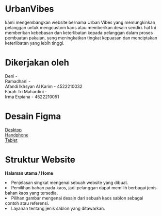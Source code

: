 # UrbanVibes
kami mengembangkan website bernama Urban Vibes yang memungkinkan pelanggan untuk mengcustom kaos atau memberikan desain sendiri. hal Ini memberikan kebebasan dan keterlibatan kepada pelanggan dalam proses pembuatan pakaian, yang meningkatkan tingkat kepuasan dan menciptakan keterlibatan yang lebih tinggi.

# Dikerjakan oleh
Deni - <br>
Ramadhani - <br>
Afandi Ikhsyan Al Karim - 4522210032 <br>
Farah Tri Mahardini - <br>
Irma Erpiana - 4522210051 <br>

# Desain Figma
[Desktop](https://www.figma.com/file/MIjUwp9uGDyOj8xnNmgZoI/TugasDesainWebMockup?type=design&node-id=0%3A1&mode=design&t=JB7x0HDBEWlI5mlW-1) <br>
[Handphone](https://www.figma.com/file/nGciwYyMSOwaXpKnXDBTcF/Untitled?type=design&node-id=2%3A202&mode=design&t=eZwYX6rPendMgOoR-1) <br>
[Tablet](https://www.figma.com/file/fljks6oltagDx1dNdw2Vxc/DesaiMockupTablet?type=design&node-id=1%3A2&mode=design&t=LzlrribdKvysTL7X-1) <br>

# Struktur Website
<b>Halaman utama / Home</b>
<li>Penjelasan singkat mengenai sebuah website yang dibuat.</li>
<li>Pemilihan bahan pada kaos, jadi pelanggan dapat memilih berbagai jenis bahan kaos yang tersedia.</li>
<li>Pilihan gambar mengenai desain dari sebuah kaos sablon sebagai contoh atau referensi.</li>
<li>Layanan tentang jenis sablon yang ditawarkan.</li>

